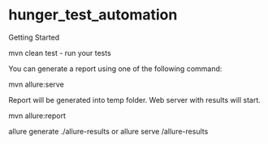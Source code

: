 # hunger_test_automation

Getting Started

mvn clean test - run your tests

You can generate a report using one of the following command:

mvn allure:serve 

Report will be generated into temp folder. Web server with results will start.

mvn allure:report

 allure generate ./allure-results
              or
 allure serve /allure-results 
        
 





